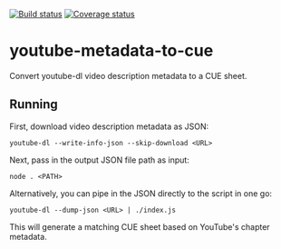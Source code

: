 [![Build status](https://github.com/pawelbialaszczyk/youtube-metadata-to-cue/workflows/Build/badge.svg)](https://github.com/pawelbialaszczyk/youtube-metadata-to-cue)
[![Coverage status](https://coveralls.io/repos/github/pawelbialaszczyk/youtube-metadata-to-cue/badge.svg?branch=master)](https://coveralls.io/github/pawelbialaszczyk/youtube-metadata-to-cue?branch=master)
# youtube-metadata-to-cue

Convert youtube-dl video description metadata to a CUE sheet.

## Running

First, download video description metadata as JSON:
```
youtube-dl --write-info-json --skip-download <URL>
```

Next, pass in the output JSON file path as input:
```
node . <PATH>
```

Alternatively, you can pipe in the JSON directly to the script in one go:
```
youtube-dl --dump-json <URL> | ./index.js
```

This will generate a matching CUE sheet based on YouTube's chapter metadata.
